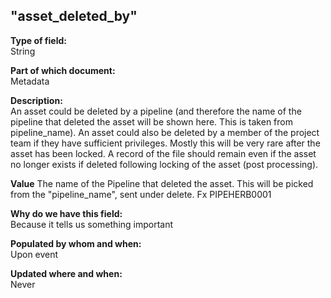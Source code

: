 ## "asset_deleted_by"

**Type of field:**  
String  

**Part of which document:**  
Metadata

**Description:**  
An asset could be deleted by a pipeline (and therefore the name of the pipeline that deleted the asset will be shown here. This is taken from pipeline_name). An asset could also be deleted by a member of the project team if they have sufficient privileges. Mostly this will be very rare after the asset has been locked. A record of the file should remain even if the asset no longer exists if deleted following locking of the asset (post processing).

**Value**
The name of the Pipeline that deleted the asset. This will be picked from the "pipeline_name", sent under delete.
Fx PIPEHERB0001

**Why do we have this field:**  
Because it tells us something important  

**Populated by whom and when:**  
Upon event

**Updated where and when:**  
Never
